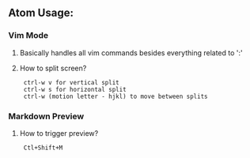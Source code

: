 Atom Usage:
-----------

### Vim Mode
1. Basically handles all vim commands besides everything related to ':'

2. How to split screen?

        ctrl-w v for vertical split
        ctrl-w s for horizontal split
        ctrl-w (motion letter - hjkl) to move between splits

### Markdown Preview
1. How to trigger preview?

        Ctl+Shift+M
